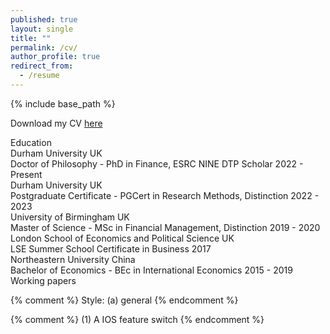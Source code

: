 ```yaml
---
published: true
layout: single
title: ""
permalink: /cv/
author_profile: true
redirect_from:
  - /resume
---
```


{% include base_path %}

Download my CV [here](/files/paper1.pdf)

<div class="cv-section" id="education">
  <div class="cv-section-title">Education</div>
  <div class="cv-section-body">
      <div class="cv-section-item-title">
          <span class="cv-main-item">Durham University</span>
          <span class="cv-section-time">UK</span>
      </div>
      <div class="cv-section-smaller">
          <span>Doctor of Philosophy - PhD in Finance, ESRC NINE DTP Scholar</span>
          <span class="cv-section-time">2022 - Present</span>
      </div>
      <div class="cv-section-item-title">
          <span class="cv-main-item">Durham University</span>
          <span class="cv-section-time">UK</span>
      </div>
      <div class="cv-section-smaller">
          <span>Postgraduate Certificate - PGCert in Research Methods, Distinction</span>
          <span class="cv-section-time">2022 - 2023</span>
      </div>
      <div class="cv-section-item-title">
          <span class="cv-main-item">University of Birmingham</span>
          <span class="cv-section-time">UK</span>
      </div>
      <div class="cv-section-smaller">
          <span>Master of Science - MSc in Financial Management, Distinction</span>
          <span class="cv-section-time">2019 - 2020</span>
      </div>
      <div class="cv-section-item-title">
          <span class="cv-main-item">London School of Economics and Political Science</span>
          <span class="cv-section-time">UK</span>
      </div>
      <div class="cv-section-smaller">
          <span>LSE Summer School Certificate in Business</span>
          <span class="cv-section-time">2017</span>
      </div>
      <div class="cv-section-item-title">
          <span class="cv-main-item">Northeastern University</span>
          <span class="cv-section-time">China</span>
      </div>
      <div class="cv-section-smaller">
          <span>Bachelor of Economics - BEc in International Economics</span>
          <span class="cv-section-time">2015 - 2019</span>
      </div>
  </div>
</div>
<div class="cv-section" id="workingpapers">
  <div class="cv-section-title">Working papers</div>
  <div class="cv-section-body">
  </div>
</div>

{% comment %} 
  Style: (a) general
{% endcomment %} 

<link rel="stylesheet" type="text/css" href="/assets/css/widgets_style/widgets.css">
<link rel="stylesheet" type="text/css" href="/assets/css/cv-style.css">

{% comment %} 
  (1) A IOS feature switch
{% endcomment %}

<script src="/assets/js/widgets/switch.js"></script>